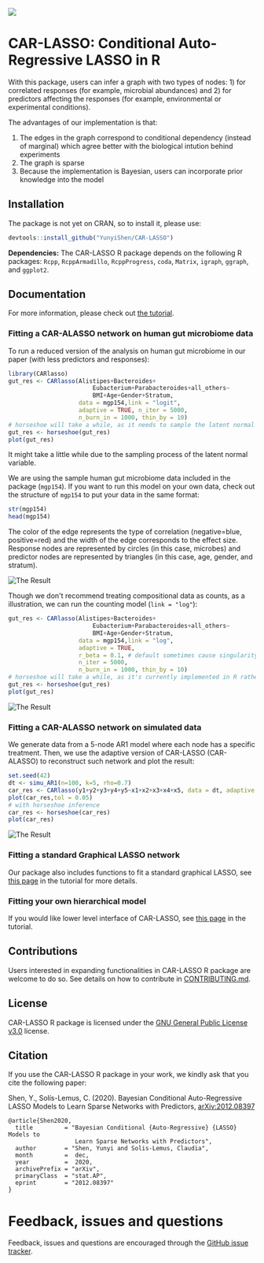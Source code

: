 ![](https://github.com/YunyiShen/CAR-LASSO/workflows/R-CMD-check/badge.svg)
# CAR-LASSO: Conditional Auto-Regressive LASSO in R

With this package, users can infer a graph with two types of nodes: 1) for correlated responses (for example, microbial abundances) and 2) for predictors affecting the responses (for example, environmental or experimental conditions).

The advantages of our implementation is that:

1. The edges in the graph correspond to conditional dependency (instead of marginal) which agree better with the biological intution behind experiments
2. The graph is sparse
3. Because the implementation is Bayesian, users can incorporate prior knowledge into the model

## Installation

The package is not yet on CRAN, so to install it, please use:
```r
devtools::install_github("YunyiShen/CAR-LASSO")
```

**Dependencies:** The CAR-LASSO R package depends on the following R packages: `Rcpp`, `RcppArmadillo`, `RcppProgress`, `coda`, `Matrix`, `igraph`, `ggraph`, and `ggplot2`. 


## Documentation

For more information, please check out [the tutorial](https://yunyishen.ml/CAR-LASSO/dev/articles/network.html).

### Fitting a CAR-ALASSO network on human gut microbiome data

To run a reduced version of the analysis on human gut microbiome in our paper (with less predictors and responses):

```r
library(CARlasso)
gut_res <- CARlasso(Alistipes+Bacteroides+
                        Eubacterium+Parabacteroides+all_others~
                        BMI+Age+Gender+Stratum,
                    data = mgp154,link = "logit", 
                    adaptive = TRUE, n_iter = 5000, 
                    n_burn_in = 1000, thin_by = 10)
# horseshoe will take a while, as it needs to sample the latent normal too
gut_res <- horseshoe(gut_res)
plot(gut_res)
```
It might take a little while due to the sampling process of the latent normal variable.

We are using the sample human gut microbiome data included in the package (`mgp154`).
If you want to run this model on your own data, check out the structure of `mgp154` to put your data in the same format:

```r
str(mgp154)
head(mgp154)
```

The color of the edge represents the type of correlation (negative=blue, positive=red) and the width of the edge corresponds to the effect size. Response nodes are represented by circles (in this case, microbes) and predictor nodes are represented by triangles (in this case, age, gender, and stratum).

![The Result](http://YunyiShen.github.io/files/Research_figs/CARLASSO/human_gut_reduce.png)

Though we don't recommend treating compositional data as counts, as a illustration, we can run the counting model (`link = "log"`):

```r
gut_res <- CARlasso(Alistipes+Bacteroides+
                        Eubacterium+Parabacteroides+all_others~
                        BMI+Age+Gender+Stratum,
                    data = mgp154,link = "log", 
                    adaptive = TRUE, 
                    r_beta = 0.1, # default sometimes cause singularity in Poisson model due to exponential transformation, slightly change can fix it.
                    n_iter = 5000, 
                    n_burn_in = 1000, thin_by = 10)
# horseshoe will take a while, as it's currently implemented in R rather than C++
gut_res <- horseshoe(gut_res)
plot(gut_res)
```

![The Result](http://YunyiShen.github.io/files/Research_figs/CARLASSO/gut_count.png)



### Fitting a CAR-ALASSO network on simulated data

We generate data from a 5-node AR1 model where each node has a specific treatment. Then, we use the adaptive version of CAR-LASSO (CAR-ALASSO) to reconstruct such network and plot the result: 

```r
set.seed(42)
dt <- simu_AR1(n=100, k=5, rho=0.7)
car_res <- CARlasso(y1+y2+y3+y4+y5~x1+x2+x3+x4+x5, data = dt, adaptive = TRUE)
plot(car_res,tol = 0.05)
# with horseshoe inference
car_res <- horseshoe(car_res)
plot(car_res)
```

![The Result](http://YunyiShen.github.io/files/Research_figs/CARLASSO/package_eg.png)


### Fitting a standard Graphical LASSO network

Our package also includes functions to fit a standard graphical LASSO, see [this page](https://yunyishen.ml/CAR-LASSO/dev/articles/glasso.html) in the tutorial for more details. 


### Fitting your own hierarchical model

If you would like lower level interface of CAR-LASSO, see [this page](https://yunyishen.ml/CAR-LASSO/dev/articles/buildown.html) in the tutorial.


## Contributions

Users interested in expanding functionalities in CAR-LASSO R package are welcome to do so.
See details on how to contribute in [CONTRIBUTING.md](https://github.com/YunyiShen/CAR-LASSO/blob/master/CONTRIBUTING.md).

## License
CAR-LASSO R package is licensed under the [GNU General Public License v3.0](https://github.com/YunyiShen/CAR-LASSO/blob/master/LICENSE) license.

## Citation

If you use the CAR-LASSO R package in your work, we kindly ask that you cite the following paper:

Shen, Y., Solís-Lemus, C. (2020). Bayesian Conditional Auto-Regressive LASSO Models to Learn Sparse Networks with Predictors, [arXiv:2012.08397](https://arxiv.org/abs/2012.08397)

```
@article{Shen2020,
  title         = "Bayesian Conditional {Auto-Regressive} {LASSO} Models to
                   Learn Sparse Networks with Predictors",
  author        = "Shen, Yunyi and Solis-Lemus, Claudia",
  month         =  dec,
  year          =  2020,
  archivePrefix = "arXiv",
  primaryClass  = "stat.AP",
  eprint        = "2012.08397"
}
```

# Feedback, issues and questions

Feedback, issues and questions are encouraged through the [GitHub issue tracker](https://github.com/YunyiShen/CAR-LASSO/issues).

